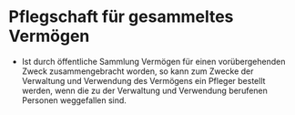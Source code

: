 # Pflegschaft für gesammeltes Vermögen

- Ist durch öffentliche Sammlung Vermögen für einen vorübergehenden Zweck zusammengebracht worden, so kann zum Zwecke der Verwaltung und Verwendung des Vermögens ein Pfleger bestellt werden, wenn die zu der Verwaltung und Verwendung berufenen Personen weggefallen sind.

